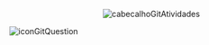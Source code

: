 <div align="center">

![cabecalhoGitAtividades](https://github.com/user-attachments/assets/967d4405-4878-4ffa-97a4-eb953656db46)

</div>

![iconGitQuestion](https://github.com/user-attachments/assets/53b140ae-833f-41ed-9833-222f9aa5e735)
